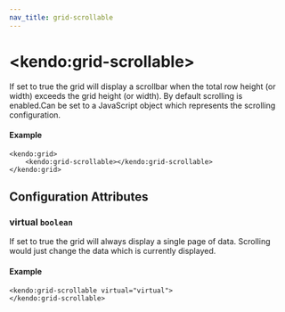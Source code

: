 ```yaml
---
nav_title: grid-scrollable
---
```


# \<kendo:grid-scrollable\>

If set to true the grid will display a scrollbar when the total row height (or width) exceeds the grid height (or width). By default scrolling is enabled.Can be set to a JavaScript object which represents the scrolling configuration.

#### Example
    <kendo:grid>
        <kendo:grid-scrollable></kendo:grid-scrollable>
    </kendo:grid>

## Configuration Attributes

### virtual `boolean`

If set to true the grid will always display a single page of data. Scrolling would just change the data which is currently displayed.

#### Example
    <kendo:grid-scrollable virtual="virtual">
    </kendo:grid-scrollable>

